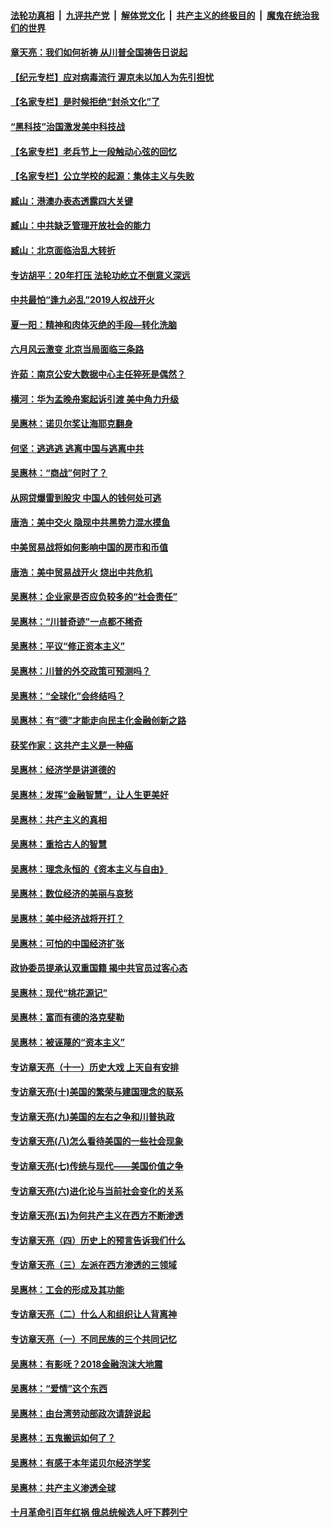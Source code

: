

####  [法轮功真相](../../../../basic/blob/master/README.md?t=07020431) &nbsp;|&nbsp; [九评共产党](../../../../9ping.md/blob/master/README.md?t=07020431) &nbsp;|&nbsp; [解体党文化](../../../../jtdwh.md/blob/master/README.md?t=07020431)  &nbsp;|&nbsp; [共产主义的终极目的](../../../../gczydzjmd.md/blob/master/README.md?t=07020431) &nbsp;|&nbsp; [魔鬼在统治我们的世界](../../../../mgztzwmdsj.md/blob/master/README.md?t=07020431) 

#### [章天亮：我们如何祈祷 从川普全国祷告日说起](../pages/nsc423/n11944627.md?t=07020431) 

#### [【纪元专栏】应对病毒流行 渥京未以加人为先引担忧](../pages/nsc423/n11875714.md?t=07020431) 

#### [【名家专栏】是时候拒绝“封杀文化”了](../pages/nsc423/n11814093.md?t=07020431) 

#### [“黑科技”治国激发美中科技战](../pages/nsc423/n11638056.md?t=07020431) 

#### [【名家专栏】老兵节上一段触动心弦的回忆](../pages/nsc423/n11646016.md?t=07020431) 

#### [【名家专栏】公立学校的起源：集体主义与失败](../pages/nsc423/n11601833.md?t=07020431) 

#### [臧山：港澳办表态透露四大关键](../pages/nsc423/n11421628.md?t=07020431) 

#### [臧山：中共缺乏管理开放社会的能力](../pages/nsc423/n11407457.md?t=07020431) 

#### [臧山：北京面临治乱大转折](../pages/nsc423/n11406895.md?t=07020431) 

#### [专访胡平：20年打压 法轮功屹立不倒意义深远](../pages/nsc423/n11398800.md?t=07020431) 

#### [中共最怕“逢九必乱”2019人权战开火](../pages/nsc423/n11385248.md?t=07020431) 

#### [夏一阳：精神和肉体灭绝的手段—转化洗脑](../pages/nsc423/n11368250.md?t=07020431) 

#### [六月风云激变 北京当局面临三条路](../pages/nsc423/n11313668.md?t=07020431) 

#### [许茹：南京公安大数据中心主任猝死是偶然？](../pages/nsc423/n11064744.md?t=07020431) 

#### [横河：华为孟晚舟案起诉引渡 美中角力升级](../pages/nsc423/n11027230.md?t=07020431) 

#### [吴惠林：诺贝尔奖让海耶克翻身](../pages/nsc423/n10890049.md?t=07020431) 

#### [何坚：逃逃逃 逃离中国与逃离中共](../pages/nsc423/n10592891.md?t=07020431) 

#### [吴惠林：“商战”何时了？](../pages/nsc423/n10573558.md?t=07020431) 

#### [从网贷爆雷到股灾 中国人的钱何处可逃](../pages/nsc423/n10572800.md?t=07020431) 

#### [唐浩：美中交火 隐现中共黑势力混水摸鱼](../pages/nsc423/n10544040.md?t=07020431) 

#### [中美贸易战将如何影响中国的房市和币值](../pages/nsc423/n10543697.md?t=07020431) 

#### [唐浩：美中贸易战开火 烧出中共危机](../pages/nsc423/n10540126.md?t=07020431) 

#### [吴惠林：企业家是否应负较多的“社会责任”](../pages/nsc423/n10535022.md?t=07020431) 

#### [吴惠林：“川普奇迹”一点都不稀奇](../pages/nsc423/n10512808.md?t=07020431) 

#### [吴惠林：平议“修正资本主义”](../pages/nsc423/n10495724.md?t=07020431) 

#### [吴惠林：川普的外交政策可预测吗？](../pages/nsc423/n10462387.md?t=07020431) 

#### [吴惠林：“全球化”会终结吗？](../pages/nsc423/n10452838.md?t=07020431) 

#### [吴惠林：有“德”才能走向民主化金融创新之路](../pages/nsc423/n10432292.md?t=07020431) 

#### [获奖作家：这共产主义是一种癌](../pages/nsc423/n10431541.md?t=07020431) 

#### [吴惠林：经济学是讲道德的](../pages/nsc423/n10398014.md?t=07020431) 

#### [吴惠林：发挥“金融智慧”，让人生更美好](../pages/nsc423/n10375019.md?t=07020431) 

#### [吴惠林：共产主义的真相](../pages/nsc423/n10351394.md?t=07020431) 

#### [吴惠林：重拾古人的智慧](../pages/nsc423/n10337691.md?t=07020431) 

#### [吴惠林：理念永恒的《资本主义与自由》](../pages/nsc423/n10316274.md?t=07020431) 

#### [吴惠林：数位经济的美丽与哀愁](../pages/nsc423/n10292946.md?t=07020431) 

#### [吴惠林：美中经济战将开打？](../pages/nsc423/n10258825.md?t=07020431) 

#### [吴惠林：可怕的中国经济扩张](../pages/nsc423/n10219147.md?t=07020431) 

#### [政协委员提承认双重国籍 揭中共官员过客心态](../pages/nsc423/n10208809.md?t=07020431) 

#### [吴惠林：现代“桃花源记”](../pages/nsc423/n10185234.md?t=07020431) 

#### [吴惠林：富而有德的洛克斐勒](../pages/nsc423/n10142264.md?t=07020431) 

#### [吴惠林：被诬蔑的“资本主义”](../pages/nsc423/n10124816.md?t=07020431) 

#### [专访章天亮（十一）历史大戏 上天自有安排](../pages/nsc423/n10094905.md?t=07020431) 

#### [专访章天亮(十)美国的繁荣与建国理念的联系](../pages/nsc423/n10094899.md?t=07020431) 

#### [专访章天亮(九)美国的左右之争和川普执政](../pages/nsc423/n10094889.md?t=07020431) 

#### [专访章天亮(八)怎么看待美国的一些社会现象](../pages/nsc423/n10094857.md?t=07020431) 

#### [专访章天亮(七)传统与现代——美国价值之争](../pages/nsc423/n10093140.md?t=07020431) 

#### [专访章天亮(六)进化论与当前社会变化的关系](../pages/nsc423/n10092036.md?t=07020431) 

#### [专访章天亮(五)为何共产主义在西方不断渗透](../pages/nsc423/n10083620.md?t=07020431) 

#### [专访章天亮（四）历史上的预言告诉我们什么](../pages/nsc423/n10083606.md?t=07020431) 

#### [专访章天亮（三）左派在西方渗透的三领域](../pages/nsc423/n10081115.md?t=07020431) 

#### [吴惠林：工会的形成及其功能](../pages/nsc423/n10080633.md?t=07020431) 

#### [专访章天亮（二）什么人和组织让人背离神](../pages/nsc423/n10076637.md?t=07020431) 

#### [专访章天亮（一）不同民族的三个共同记忆](../pages/nsc423/n10074188.md?t=07020431) 

#### [吴惠林：有影呒？2018金融泡沫大地震](../pages/nsc423/n10040534.md?t=07020431) 

#### [吴惠林：“爱情”这个东西](../pages/nsc423/n10019423.md?t=07020431) 

#### [吴惠林：由台湾劳动部政次请辞说起](../pages/nsc423/n9979679.md?t=07020431) 

#### [吴惠林：五鬼搬运如何了？](../pages/nsc423/n9925338.md?t=07020431) 

#### [吴惠林：有感于本年诺贝尔经济学奖](../pages/nsc423/n9871883.md?t=07020431) 

#### [吴惠林：共产主义渗透全球](../pages/nsc423/n9812748.md?t=07020431) 

#### [十月革命引百年红祸 俄总统候选人吁下葬列宁](../pages/nsc423/n9810182.md?t=07020431) 

